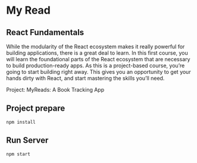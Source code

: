 # My Read

## React Fundamentals
While the modularity of the React ecosystem makes it really powerful for building applications, there is a great deal to learn. In this first course, you will learn the foundational parts of the React ecosystem that are necessary to build production-ready apps. As this is a project-based course, you’re going to start building right away. This gives you an opportunity to get your hands dirty with React, and start mastering the skills you’ll need.

Project: MyReads: A Book Tracking App

## Project prepare

` npm install `

## Run Server

` npm start `
